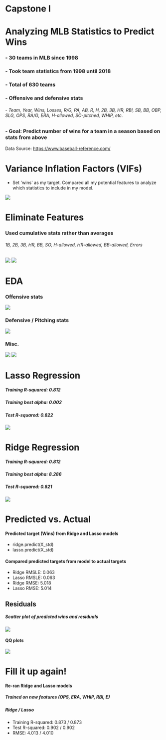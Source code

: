 # Capstone I

# Analyzing MLB Statistics to Predict Wins

### - 30 teams in MLB since 1998
### - Took team statistics from 1998 until 2018
### - Total of 630 teams
### - Offensive and defensive stats
###### - Team, Year, Wins, Losses, R/G, PA, AB, R, H, 2B, 3B, HR, RBI, SB, BB, OBP, SLG, OPS, RA/G, ERA, H-allowed, SO-pitched, WHIP, etc.
### - Goal: Predict number of wins for a team in a season based on stats from above

Data Source: https://www.baseball-reference.com/

# Variance Inflation Factors (VIFs)

- Set 'wins' as my target. Compared all my potential features to analyze which statistics to include in my model.


<img src='figures/jnb-all-vifs.png'/>

# Eliminate Features

### Used cumulative stats rather than averages

###### 1B, 2B, 3B, HR, BB, SO, H-allowed, HR-allowed, BB-allowed, Errors

<!-- ![lessvifs](/Users/ryanholway/Documents/galvanize/capstone_I/figures/less-vifs.png) -->
<img src='figures/jnb-some-vifs.png'/>


<!-- ![Rsqd-pvals](/Users/ryanholway/Documents/galvanize/capstone_I/figures/rsqd-pvals.png) -->
<img src='figures/rsqd-pvals.png'/>

# EDA

### Offensive stats

<!-- ![hit-stats](/Users/ryanholway/Documents/galvanize/capstone_I/figures/hit-stats-fig.png) -->
<img src='figures/hit-stats-fig.png'/>


### Defensive / Pitching stats

<!-- ![pitch-stats](/Users/ryanholway/Documents/galvanize/capstone_I/figures/pitch-stats-fig.png) -->
<img src='figures/pitch-stats-fig.png'/>


### Misc.

<img src='figures/offensive-comparison.png'/>

<img src='figures/annual-trends.png'/>

# Lasso Regression

##### Training R-squared: 0.812
##### Training best alpha: 0.002
##### Test R-squared: 0.822

<!-- ![lasso-fig](/Users/ryanholway/Documents/galvanize/capstone_I/figures/lasso-fig.png) -->
<img src='figures/lasso-fig.png'/>

# Ridge Regression

##### Training R-squared: 0.812
##### Training best alpha: 8.286
##### Test R-squared: 0.821

<!-- ![ridge-fig](/Users/ryanholway/Documents/galvanize/capstone_I/figures/ridge-fig.png) -->
<img src='figures/ridge-fig.png'/>

# Predicted vs. Actual

#### Predicted target (Wins) from Ridge and Lasso models
- ridge.predict(X_std)
- lasso.predict(X_std)

#### Compared predicted targets from model to actual targets
- Ridge RMSLE: 0.063
- Lasso RMSLE: 0.063
- Ridge RMSE: 5.018
- Lasso RMSE: 5.014

## Residuals

##### Scatter plot of predicted wins and residuals

<!-- ![residuals](/Users/ryanholway/Documents/galvanize/capstone_I/figures/residuals.png) -->
<img src='figures/residuals.png'/>


#### QQ plots

<!-- ![QQplots](/Users/ryanholway/Documents/galvanize/capstone_I/figures/QQplots.png) -->
<img src='figures/QQplots.png'/>

# Fill it up again!

#### Re-ran Ridge and Lasso models
##### Trained on new features (OPS, ERA, WHIP, RBI, E)
##### Ridge / Lasso
- Training R-squared: 0.873 / 0.873
- Test R-squared: 0.902 / 0.902
- RMSE: 4.013 / 4.010
